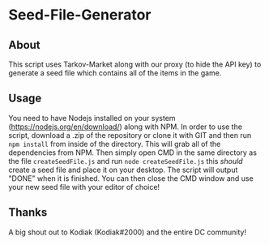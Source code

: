 # Seed-File-Generator

## About
This script uses Tarkov-Market along with our proxy (to hide the API key) to generate a seed file which contains all of the items in the game.

## Usage
You need to have Nodejs installed on your system (https://nodejs.org/en/download/) along with NPM. In order to use the script, download a .zip of the repository or clone it with GIT and then run ``npm install`` from inside of the directory. This will grab all of the dependencies from NPM. Then simply open CMD in the same directory as the file ``createSeedFile.js`` and run ``node createSeedFile.js`` this *should* create a seed file and place it on your desktop. The script will output "DONE" when it is finished. You can then close the CMD window and use your new seed file with your editor of choice!

## Thanks
A big shout out to Kodiak (Kodiak#2000) and the entire DC community!